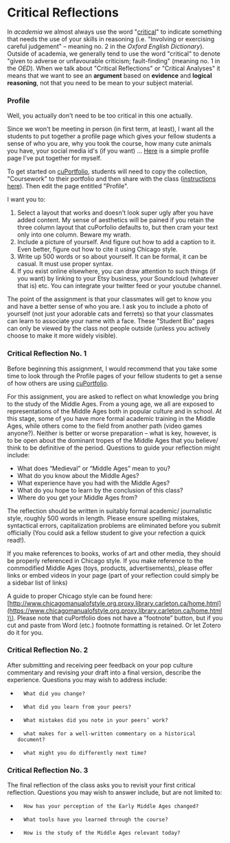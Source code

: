 # Critical Reflections

In _academia_ we almost always use the word "[critical](https://www.oed.com/view/Entry/44592?)" to indicate something that needs the use of your skills in reasoning \(i.e. "Involving or exercising careful judgement" – meaning no. 2 in the _Oxford English Dictionary_\). Outside of academia, we generally tend to use the word "critical" to denote "given to adverse or unfavourable criticism; fault-finding" \(meaning no. 1 in the _OED_\). When we talk about "Critical Reflections" or "Critical Analyses" it means that we want to see an **argument** based on **evidence** and **logical reasoning**, not that you need to be mean to your subject material. 

### Profile

Well, you actually don't need to be too critical in this one actually. 

Since we won't be meeting in person \(in first term, at least\), I want all the students to put together a profile page which gives your fellow students a sense of who you are, why you took the course, how many cute animals you have, your social media id's \(if you want\) ... [Here](https://cuportfolio.carleton.ca/view/view.php?t=R0JhOVq2vQu3xfWjiceY) is a simple profile page I've put together for myself. 

To get started on [cuPortfolio](../../digital-tools/cuportfolio.md), students will need to copy the collection, "Coursework" to their portfolio and then share with the class \([instructions here](../../digital-tools/cuportfolio.md#here-is-a-rough-guide-to-getting-started-with-cuportfolio)\). Then edit the page entitled "Profile". 

I want you to:

1. Select a layout that works and doesn't look super ugly after you have added content. My sense of aesthetics will be pained if you retain the three column layout that cuPorfolio defaults to, but then cram your text only into one column. Beware my wrath.
2. Include a picture of yourself. And figure out how to add a caption to it. Even better, figure out how to cite it using Chicago style. 
3. Write up 500 words or so about yourself. It can be formal, it can be casual. It must  use proper syntax. 
4. If you exist online elsewhere, you can draw attention to such things \(if you want\) by linking to your Etsy business, your Soundcloud \(whatever that is\) etc. You can integrate your twitter feed or your youtube channel.

The point of the assignment is that your classmates will get to know you and have a better sense of who you are. I ask you to include a photo of yourself \(not just your adorable cats and ferrets\) so that your classmates can learn to associate your name with a face. These "Student Bio" pages can only be viewed by the class not people outside \(unless you actively choose to make it more widely visible\). 

### Critical Reflection No. 1

Before beginning this assignment, I would recommend that you take some time to look through the Profile pages of your fellow students to get a sense of how others are using [cuPortfolio](../../digital-tools/cuportfolio.md).

For this assignment, you are asked to reflect on what knowledge you bring to the study of the Middle Ages. From a young age, we all are exposed to representations of the Middle Ages both in popular culture and in school. At this stage, some of you have more formal academic training in the Middle Ages, while others come to the field from another path \(video games anyone?\). Neither is better or worse preparation – what is key, however, is to be open about the dominant tropes of the Middle Ages that you believe/ think to be definitive of the period. Questions to guide your reflection might include:

* What does “Medieval” or “Middle Ages” mean to you?
* What do you know about the Middle Ages?
* What experience have you had with the Middle Ages?
* What do you hope to learn by the conclusion of this class?
* Where do you get your Middle Ages from?

The reflection should be written in suitably formal academic/ journalistic style, roughly 500 words in length. Please ensure spelling mistakes, syntactical errors, capitalization problems are eliminated before you submit officially \(You could ask a fellow student to give your refection a quick read!\).

If you make references to books, works of art and other media, they should be properly referenced in Chicago style. If you make reference to the commodified Middle Ages \(toys, products, advertisements\), please offer links or embed videos in your page \(part of your reflection could simply be a sidebar list of links\)

A guide to proper Chicago style can be found here: [http://www.chicagomanualofstyle.org.proxy.library.carleton.ca/home.html](https://www.chicagomanualofstyle.org.proxy.library.carleton.ca/home.html)\). Please note that cuPortfolio does not have a “footnote” button, but if you cut and paste from Word \(etc.\) footnote formatting is retained. Or let Zotero do it for you. 

### Critical Reflection No. 2

After submitting and receiving peer feedback on your pop culture commentary and revising your draft into a final version, describe the experience. Questions you may wish to address include:

*       What did you change?
*       What did you learn from your peers?
*       What mistakes did you note in your peers’ work?
*       what makes for a well-written commentary on a historical document?
*       what might you do differently next time?

### Critical Reflection No. 3

The final reflection of the class asks you to revisit your first critical reflection. Questions you may wish to answer include, but are not limited to:

*       How has your perception of the Early Middle Ages changed?
*       What tools have you learned through the course?
*       How is the study of the Middle Ages relevant today?


